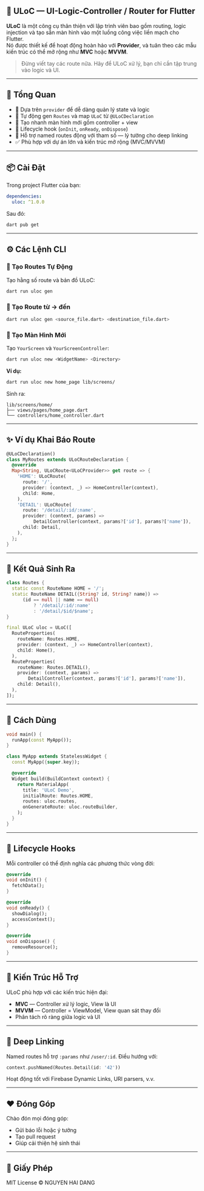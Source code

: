 ## **🔗 ULoC — UI-Logic-Controller / Router for Flutter**

**ULoC** là một công cụ thân thiện với lập trình viên bao gồm routing, logic injection và tạo sẵn màn hình vào một luồng công việc liền mạch cho Flutter.  
Nó được thiết kế để hoạt động hoàn hảo với **Provider**, và tuân theo các mẫu kiến trúc có thể mở rộng như **MVC** hoặc **MVVM**.

> Đừng viết tay các route nữa. Hãy để ULoC xử lý, bạn chỉ cần tập trung vào logic và UI.

---

## 🧭 Tổng Quan

- 🔧 Dựa trên `provider` để dễ dàng quản lý state và logic
- 🔁 Tự động gen `Routes` và map `ULoC` từ `@ULoCDeclaration`
- 🧱 Tạo nhanh màn hình mới gồm controller + view
- 🧬 Lifecycle hook (`onInit`, `onReady`, `onDispose`)
- 🚀 Hỗ trợ named routes động với tham số — lý tưởng cho deep linking
- ✅ Phù hợp với dự án lớn và kiến trúc mở rộng (MVC/MVVM)

---

## 📦 Cài Đặt

Trong project Flutter của bạn:

```yaml
dependencies:
  uloc: ^1.0.0
```

Sau đó:

```bash
dart pub get
```

---

## ⚙️ Các Lệnh CLI

### 🔁 Tạo Routes Tự Động

Tạo hằng số route và bản đồ ULoC:

```bash
dart run uloc gen
```

### 📁 Tạo Route từ → đến

```bash
dart run uloc gen <source_file.dart> <destination_file.dart>
```

### 🧱 Tạo Màn Hình Mới

Tạo `YourScreen` và `YourScreenController`:

```bash
dart run uloc new <WidgetName> <Directory>
```

**Ví dụ:**

```bash
dart run uloc new home_page lib/screens/
```

Sinh ra:

```
lib/screens/home/
├── views/pages/home_page.dart
└── controllers/home_controller.dart
```

---

## ✨ Ví dụ Khai Báo Route

```dart
@ULoCDeclaration()
class MyRoutes extends ULoCRouteDeclaration {
  @override
  Map<String, ULoCRoute<ULoCProvider>> get route => {
    'HOME': ULoCRoute(
      route: '/',
      provider: (context, _) => HomeController(context),
      child: Home,
    ),
    'DETAIL': ULoCRoute(
      route: '/detail/:id/:name',
      provider: (context, params) =>
          DetailController(context, params?['id'], params?['name']),
      child: Detail,
    ),
  };
}
```

---

## 📄 Kết Quả Sinh Ra

```dart
class Routes {
  static const RouteName HOME = '/';
  static RouteName DETAIL({String? id, String? name}) =>
      (id == null || name == null)
          ? '/detail/:id/:name'
          : '/detail/$id/$name';
}

final ULoC uloc = ULoC([
  RouteProperties(
    routeName: Routes.HOME,
    provider: (context, _) => HomeController(context),
    child: Home(),
  ),
  RouteProperties(
    routeName: Routes.DETAIL(),
    provider: (context, params) =>
        DetailController(context, params?['id'], params?['name']),
    child: Detail(),
  ),
]);
```

---

## 📄 Cách Dùng

```dart
void main() {
  runApp(const MyApp());
}

class MyApp extends StatelessWidget {
  const MyApp({super.key});

  @override
  Widget build(BuildContext context) {
    return MaterialApp(
      title: 'ULoC Demo',
      initialRoute: Routes.HOME,
      routes: uloc.routes,
      onGenerateRoute: uloc.routeBuilder,
    );
  }
}
```

---

## 🔄 Lifecycle Hooks

Mỗi controller có thể định nghĩa các phương thức vòng đời:

```dart
@override
void onInit() {
  fetchData();
}

@override
void onReady() {
  showDialog();
  accessContext();
}

@override
void onDispose() {
  removeResource();
}
```

---

## 🧠 Kiến Trúc Hỗ Trợ

ULoC phù hợp với các kiến trúc hiện đại:

- **MVC** — Controller xử lý logic, View là UI
- **MVVM** — Controller = ViewModel, View quan sát thay đổi
- Phân tách rõ ràng giữa logic và UI

---

## 🔗 Deep Linking

Named routes hỗ trợ `:params` như `/user/:id`. Điều hướng với:

```dart
context.pushNamed(Routes.Detail(id: '42'))
```

Hoạt động tốt với Firebase Dynamic Links, URI parsers, v.v.

---

## ❤️ Đóng Góp

Chào đón mọi đóng góp:

- Gửi báo lỗi hoặc ý tưởng
- Tạo pull request
- Giúp cải thiện hệ sinh thái

---

## 📄 Giấy Phép

MIT License © NGUYEN HAI DANG
